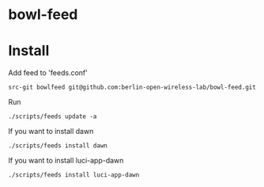 # bowl-feed

# Install

Add feed to 'feeds.conf'

    src-git bowlfeed git@github.com:berlin-open-wireless-lab/bowl-feed.git

Run

    ./scripts/feeds update -a

If you want to install dawn

    ./scripts/feeds install dawn

If you want to install luci-app-dawn

    ./scripts/feeds install luci-app-dawn

